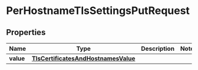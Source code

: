 

# PerHostnameTlsSettingsPutRequest


## Properties

| Name | Type | Description | Notes |
|------------ | ------------- | ------------- | -------------|
|**value** | [**TlsCertificatesAndHostnamesValue**](TlsCertificatesAndHostnamesValue.md) |  |  |



